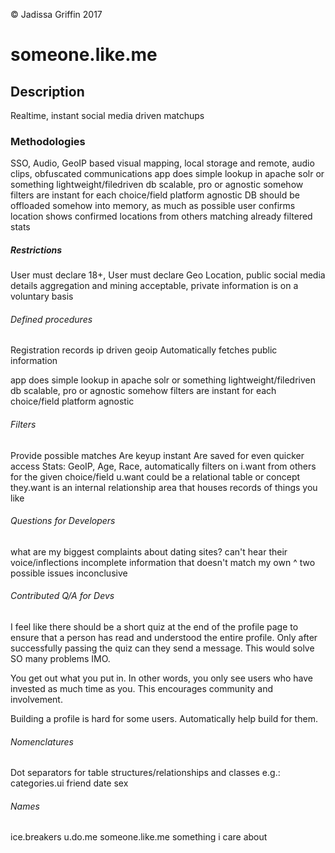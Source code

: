 &copy; Jadissa Griffin 2017
# someone.like.me

## Description
Realtime, instant social media driven matchups

### Methodologies
SSO, Audio, GeoIP based visual mapping, local storage and remote, audio clips, obfuscated communications
app does simple lookup in apache solr or something lightweight/filedriven db
scalable, pro or agnostic somehow
filters are instant for each choice/field
platform agnostic
DB should be offloaded somehow into memory, as much as possible
user confirms location
shows confirmed locations from others matching already filtered stats

##### Restrictions
User must declare 18+,
User must declare Geo Location, public social media details aggregation and mining acceptable, private information is on a voluntary basis

###### Defined procedures
Registration records ip driven geoip
Automatically fetches public information

app does simple lookup in apache solr or something lightweight/filedriven db
scalable, pro or agnostic somehow
filters are instant for each choice/field
platform agnostic

###### Filters
Provide possible  matches
Are keyup instant
Are saved for even quicker access
Stats: GeoIP, Age, Race, 
automatically filters on i.want from others for the given choice/field
u.want could be a relational table or concept
they.want is an internal relationship area that houses records of things you like

###### Questions for Developers
what are my biggest complaints about dating sites?
can't hear their voice/inflections
incomplete information that doesn't match my own
^ two possible issues
inconclusive

###### Contributed Q/A for Devs
I feel like there should be a short quiz at the end of the profile page to ensure that a person has read and understood the entire profile. Only after successfully passing the quiz can they send a message. This would solve SO many problems IMO.

You get out what you put in. In other words, you only see users who have invested as much time as you. This encourages community and involvement.

Building a profile is hard for some users. Automatically help build for them.

###### Nomenclatures
Dot separators for table structures/relationships and classes e.g.:
categories.ui
friend
date
sex

###### Names
ice.breakers
u.do.me
someone.like.me
something i care about

